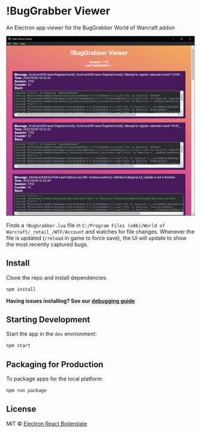 # !BugGrabber Viewer

An Electron app viewer for the BugGrabber World of Warcraft addon

![!BugGrabber Viewer App Screenshot](screenshot.png)

Finds a `!BugGrabber.lua` file in `C:/Program Files (x86)/World of Warcraft/_retail_/WTF/Account` and watches for file changes. Whenever the file is updated (`/reload` in game to force save), the UI will update to show the most recently captured bugs.

## Install

Clone the repo and install dependencies:

```bash
npm install
```

**Having issues installing? See our [debugging guide](https://github.com/electron-react-boilerplate/electron-react-boilerplate/issues/400)**

## Starting Development

Start the app in the `dev` environment:

```bash
npm start
```

## Packaging for Production

To package apps for the local platform:

```bash
npm run package
```

## License

MIT © [Electron React Boilerplate](https://github.com/electron-react-boilerplate)
